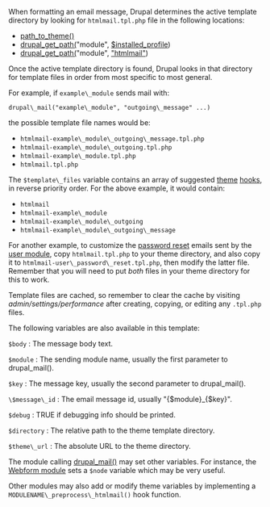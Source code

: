 When formatting an email message, Drupal determines the active template
directory by looking for `htmlmail.tpl.php` file in the following locations:

*    [path\_to\_theme()](http://api.drupal.org/api/drupal/includes--theme.inc/function/path\_to\_theme/6)
*    [drupal\_get\_path(](http://api.drupal.org/api/drupal/includes--common.inc/function/drupal\_get\_path/6)"module", [$installed\_profile](http://api.drupal.org/api/drupal/developer--globals.php/global/installed\_profile/6))
*    [drupal\_get\_path(](http://api.drupal.org/api/drupal/includes--common.inc/function/drupal\_get\_path/6)"module", ["htmlmail"](http://drupal.org/project/htmlmail))

Once the active template directory is found, Drupal looks in that directory
for template files in order from most specific to most general.

For example, if `example\_module` sends mail with:

`
    drupal\_mail("example\_module", "outgoing\_message" ...)
`

the possible template file names would be:

*    `htmlmail-example\_module\_outgoing\_message.tpl.php`
*    `htmlmail-example\_module\_outgoing.tpl.php`
*    `htmlmail-example\_module.tpl.php`
*    `htmlmail.tpl.php`

The `$template\_files` variable contains an array of suggested
[theme](http://api.drupal.org/api/drupal/includes--theme.inc/function/theme/6)
[hooks](http://api.drupal.org/api/drupal/developer--hooks--core.php/function/hook_theme/6),
in reverse priority order.  For the above example, it would contain:

*    `htmlmail`
*    `htmlmail-example\_module`
*    `htmlmail-example\_module\_outgoing`
*    `htmlmail-example\_module\_outgoing\_message`

For another example, to customize the
[password reset](http://api.drupal.org/api/drupal/modules--user--user.pages.inc/function/user_pass_submit/6)
emails sent by the
[user module](http://api.drupal.org/api/drupal/modules--user--user.module/6),
copy `htmlmail.tpl.php` to your theme directory, and also
copy it to `htmlmail-user\_password\_reset.tpl.php`, then modify the
latter file. Remember that you will need to put *both* files in your theme
directory for this to work.

Template files are cached, so remember to clear the cache by visiting
_admin/settings/performance_ after creating, copying, or editing any
`.tpl.php` files.

The following variables are also available in this template:

`$body`
:    The message body text.

`$module`
:    The sending module name, usually the first parameter to drupal\_mail().

`$key`
:    The message key, usually the second parameter to drupal\_mail().

`\$message\_id`
:    The email message id, usually "{\$module}\_{\$key}".

`$debug`
:    TRUE if debugging info should be printed.

`$directory`
:    The relative path to the theme template directory.

`$theme\_url`
:    The absolute URL to the theme directory.

The module calling
[drupal\_mail()](http://api.drupal.org/api/drupal/includes--mail.inc/function/drupal\_mail/6)
may set other variables.  For instance, the
[Webform module](http://drupal.org/project/webform)
sets a `$node` variable which may be very useful.

Other modules may also add or modify theme variables by implementing a
`MODULENAME\_preprocess\_htmlmail()` hook function.
